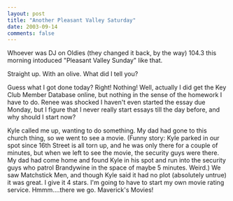 ```yaml
---
layout: post
title: "Another Pleasant Valley Saturday"
date: 2003-09-14
comments: false
---
```

Whoever was DJ on Oldies (they changed it back, by the way) 104.3 this morning
intoduced "Pleasant Valley Sunday" like that.




Straight up. With an olive. What did I tell you?




Guess what I got done today? Right! Nothing! Well, actually I did get the Key
Club Member Database online, but nothing in the sense of the homework I have
to do. Renee was shocked I haven't even started the essay due Monday, but I
figure that I never really start essays till the day before, and why should I
start now?




Kyle called me up, wanting to do something. My dad had gone to this church
thing, so we went to see a movie. (Funny story: Kyle parked in our spot since
16th Street is all torn up, and he was only there for a couple of minutes, but
when we left to see the movie, the security guys were there. My dad had come
home and found Kyle in his spot and run into the security guys who patrol
Brandywine in the space of maybe 5 minutes. Weird.) We saw Matchstick Men, and
though Kyle said it had no plot (absolutely untrue) it was great. I give it 4
stars. I'm going to have to start my own movie rating service. Hmmm....there
we go. Maverick's Movies!
